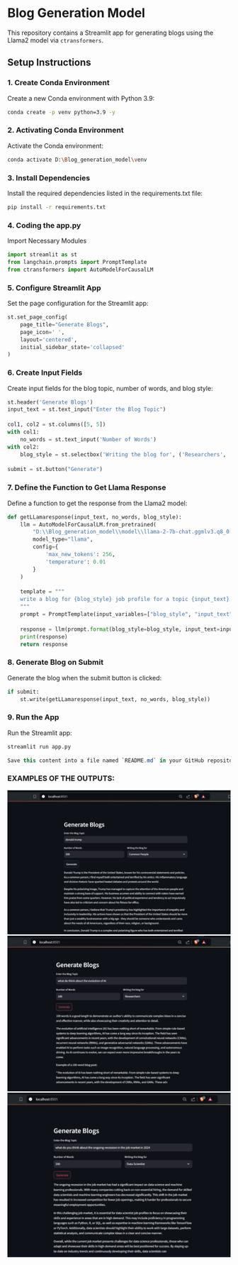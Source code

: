 # Blog Generation Model

This repository contains a Streamlit app for generating blogs using the Llama2 model via `ctransformers`.

## Setup Instructions

### 1. Create Conda Environment
Create a new Conda environment with Python 3.9:
```bash
conda create -p venv python=3.9 -y
```

### 2. Activating Conda Environment
Activate the Conda environment:
```bash
conda activate D:\Blog_generation_model\venv
```

### 3. Install Dependencies
Install the required dependencies listed in the requirements.txt file:
```bash
pip install -r requirements.txt
```

### 4. Coding the app.py
Import Necessary Modules
```python
import streamlit as st
from langchain.prompts import PromptTemplate
from ctransformers import AutoModelForCausalLM
```

### 5. Configure Streamlit App
Set the page configuration for the Streamlit app:
```python
st.set_page_config(
    page_title="Generate Blogs",
    page_icon=' ',
    layout='centered',
    initial_sidebar_state='collapsed'
)
```

### 6. Create Input Fields
Create input fields for the blog topic, number of words, and blog style:
```python
st.header('Generate Blogs')
input_text = st.text_input("Enter the Blog Topic")

col1, col2 = st.columns([5, 5])
with col1:
    no_words = st.text_input('Number of Words')
with col2:
    blog_style = st.selectbox('Writing the blog for', ('Researchers', 'Data Scientist', 'Common People'), index=0)

submit = st.button("Generate")
```

### 7. Define the Function to Get Llama Response
Define a function to get the response from the Llama2 model:
```python
def getLLamaresponse(input_text, no_words, blog_style):
    llm = AutoModelForCausalLM.from_pretrained(
        "D:\\Blog_generation_model\\model\\llama-2-7b-chat.ggmlv3.q8_0.bin",
        model_type="llama",
        config={
            'max_new_tokens': 256,
            'temperature': 0.01
        }
    )

    template = """
    write a blog for {blog_style} job profile for a topic {input_text} within {no_words} words.
    """
    prompt = PromptTemplate(input_variables=["blog_style", "input_text", 'no_words'], template=template)

    response = llm(prompt.format(blog_style=blog_style, input_text=input_text, no_words=no_words))
    print(response)
    return response
```

### 8. Generate Blog on Submit
Generate the blog when the submit button is clicked:
```python
if submit:
    st.write(getLLamaresponse(input_text, no_words, blog_style))
```

### 9. Run the App
Run the Streamlit app:
```bash
streamlit run app.py
```
```csharp
Save this content into a file named `README.md` in your GitHub repository. This README file provides clear and concise instructions on how to set up, code, and run your blog generation app using Streamlit and the Llama2 model with `ctransformers`.
```

### EXAMPLES OF THE OUTPUTS:
<img src="blog1.png">
<img src="blog2.png">
<img src="blog3.png">
